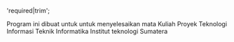'required|trim';

Program ini dibuat untuk untuk menyelesaikan mata Kuliah Proyek Teknologi Informasi Teknik Informatika Institut teknologi Sumatera 
